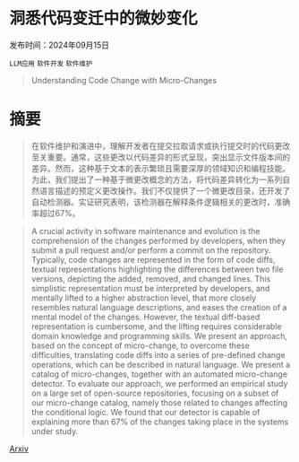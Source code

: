 # 洞悉代码变迁中的微妙变化

发布时间：2024年09月15日

`LLM应用` `软件开发` `软件维护`

> Understanding Code Change with Micro-Changes

# 摘要

> 在软件维护和演进中，理解开发者在提交拉取请求或执行提交时的代码更改至关重要。通常，这些更改以代码差异的形式呈现，突出显示文件版本间的差异。然而，这种基于文本的表示繁琐且需要深厚的领域知识和编程技能。为此，我们提出了一种基于微更改概念的方法，将代码差异转化为一系列自然语言描述的预定义更改操作。我们不仅提供了一个微更改目录，还开发了自动检测器。实证研究表明，该检测器在解释条件逻辑相关的更改时，准确率超过67%。

> A crucial activity in software maintenance and evolution is the comprehension of the changes performed by developers, when they submit a pull request and/or perform a commit on the repository. Typically, code changes are represented in the form of code diffs, textual representations highlighting the differences between two file versions, depicting the added, removed, and changed lines. This simplistic representation must be interpreted by developers, and mentally lifted to a higher abstraction level, that more closely resembles natural language descriptions, and eases the creation of a mental model of the changes. However, the textual diff-based representation is cumbersome, and the lifting requires considerable domain knowledge and programming skills. We present an approach, based on the concept of micro-change, to overcome these difficulties, translating code diffs into a series of pre-defined change operations, which can be described in natural language. We present a catalog of micro-changes, together with an automated micro-change detector. To evaluate our approach, we performed an empirical study on a large set of open-source repositories, focusing on a subset of our micro-change catalog, namely those related to changes affecting the conditional logic. We found that our detector is capable of explaining more than 67% of the changes taking place in the systems under study.

[Arxiv](https://arxiv.org/abs/2409.09923)